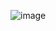 ![image](https://github.com/Isabellaftavares/Formulario.avalie-mentoria/assets/149580770/1532962b-20e9-4cb6-a7e6-bf25e0600bbc)
